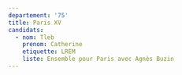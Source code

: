 ```yaml
---
departement: '75'
title: Paris XV
candidats:
  - nom: Tleb
    prenom: Catherine
    etiquette: LREM
    liste: Ensemble pour Paris avec Agnès Buzin
---
```


